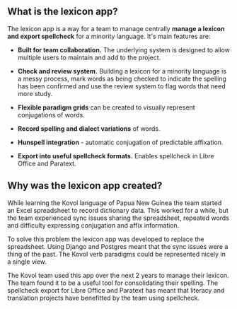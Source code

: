 ## What is the lexicon app?
The lexicon app is a way for a team to manage centrally **manage a lexicon and export spellcheck** for a minority language.
It's main features are:

 - **Built for team collaboration.** The underlying system is designed to allow multiple users to maintain and add to the project.

 - **Check and review system.** Building a lexicon for a minority language is a messy process, mark words as being checked to indicate the spelling has been confirmed and use the review system to flag words that need more study.
 
 - **Flexible paradigm grids** can be created to visually represent conjugations of words.
 
 - **Record spelling and dialect variations** of words.
 
 - **Hunspell integration** - automatic conjugation of predictable affixation.
  
 - **Export into useful spellcheck formats.** Enables spellcheck in Libre Office and Paratext.
  
## Why was the lexicon app created?
While learning the Kovol language of Papua New Guinea the team started an Excel spreadsheet to record dictionary data. This worked for a while, but the team experienced sync issues sharing the spreadsheet, repeated words and difficulty expressing conjugation and affix information.

To solve this problem the lexicon app was developed to replace the spreadsheet. Using Django and Postgres meant that the sync issues were a thing of the past. The Kovol verb paradigms could be represented nicely in a single view.

The Kovol team used this app over the next 2 years to manage their lexicon. The team found it to be a useful tool for consolidating their spelling. The spellcheck export for Libre Office and Paratext has meant that literacy and translation projects have benefitted by the team using spellcheck.